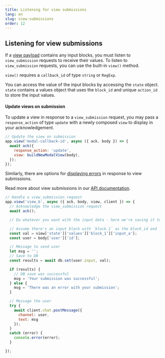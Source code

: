 ```yaml
---
title: Listening for view submissions
lang: en
slug: view-submissions
order: 12
---
```


## Listening for view submissions

If a <a href="https://api.slack.com/reference/block-kit/views">view payload</a> contains any input blocks, you must listen to `view_submission` requests to receive their values. To listen to `view_submission` requests, you can use the built-in `view()` method.

`view()` requires a `callback_id` of type `string` or `RegExp`.

You can access the value of the input blocks by accessing the `state` object. `state` contains a values object that uses the `block_id` and unique `action_id` to store the input values.

#### Update views on submission

To update a view in response to a `view_submission` request, you may pass a `response_action` of type `update` with a newly composed `view` to display in your acknowledgement.

```javascript
// Update the view on submission 
app.view('modal-callback-id', async ({ ack, body }) => {
  await ack({
    response_action: 'update',
    view: buildNewModalView(body),
  });
});
```

Similarly, there are options for [displaying errors](https://api.slack.com/surfaces/modals/using#displaying_errors) in response to view submissions.

Read more about view submissions in our <a href="https://api.slack.com/surfaces/modals/using#interactions">API documentation</a>.

```javascript
// Handle a view_submission request
app.view('view_b', async ({ ack, body, view, client }) => {
  // Acknowledge the view_submission request
  await ack();

  // Do whatever you want with the input data - here we're saving it to a DB then sending the user a verifcation of their submission

  // Assume there's an input block with `block_1` as the block_id and `input_a`
  const val = view['state']['values']['block_1']['input_a'];
  const user = body['user']['id'];

  // Message to send user
  let msg = '';
  // Save to DB
  const results = await db.set(user.input, val);

  if (results) {
    // DB save was successful
    msg = 'Your submission was successful';
  } else {
    msg = 'There was an error with your submission';
  }

  // Message the user
  try {
    await client.chat.postMessage({
      channel: user,
      text: msg
    });
  }
  catch (error) {
    console.error(error);
  }

});
```